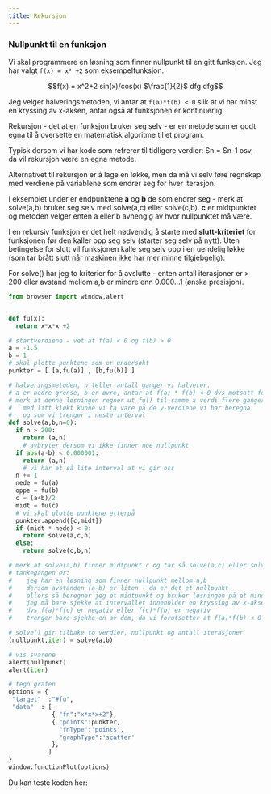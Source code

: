 ```yaml
---
title: Rekursjon
---
```


### Nullpunkt til en funksjon

Vi skal programmere en løsning som finner nullpunkt til en gitt funksjon.
Jeg har valgt `f(x) = x³ +2` som eksempelfunksjon.

```math
f(x) = x^2+2
sin(x)/cos(x)
$\frac{1}{2}$
dfg
dfg
```


Jeg velger halveringsmetoden, vi antar at `f(a)*f(b) < 0` slik at vi har minst
en kryssing av x-aksen, antar også at funksjonen er kontinuerlig.

Rekursjon - det at en funksjon bruker seg selv - er en metode som er godt egna til å oversette
en matematisk algoritme til et program.

Typisk dersom vi har kode som refrerer til tidligere verdier: Sn = Sn-1 osv, da vil rekursjon
være en egna metode.

Alternativet til rekursjon er å lage en løkke, men da må vi selv føre regnskap med verdiene på
variablene som endrer seg for hver iterasjon.

I eksemplet under er endpunktene **a** og **b** de som endrer seg - merk
at solve(a,b) bruker seg selv med solve(a,c) eller solve(c,b). **c** er midtpunktet
og metoden velger enten a eller b avhengig av hvor nullpunktet må være.

I en rekursiv funksjon er det helt nødvendig å starte med **slutt-kriteriet** for funksjonen
før den kaller opp seg selv (starter seg selv på nytt).
Uten betingelse for slutt vil funksjonen kalle seg selv opp i en uendelig løkke
(som tar brått slutt når maskinen ikke har mer minne tilgjebgelig).

For solve() har jeg to kriterier for å avslutte - enten antall iterasjoner er > 200
eller avstand mellom a,b er mindre enn 0.000...1 (ønska presisjon).


```python
from browser import window,alert


def fu(x):
  return x*x*x +2

# startverdiene - vet at f(a) < 0 og f(b) > 0
a = -1.5
b = 1
# skal plotte punktene som er undersøkt
punkter = [ [a,fu(a)] , [b,fu(b)] ]

# halveringsmetoden, n teller antall ganger vi halverer.
# a er nedre grense, b er øvre, antar at f(a) * f(b) < 0 dvs motsatt fortegn
# merk at denne løsningen regner ut fu() til samme x verdi flere ganger
#   med litt kløkt kunne vi ta vare på de y-verdiene vi har beregna
#   og som vi trenger i neste interval
def solve(a,b,n=0):
  if n > 200:
    return (a,n)
    # avbryter dersom vi ikke finner noe nullpunkt
  if abs(a-b) < 0.000001:
    return (a,n)
    # vi har et så lite interval at vi gir oss
  n += 1
  nede = fu(a)
  oppe = fu(b)
  c = (a+b)/2
  midt = fu(c)
  # vi skal plotte punktene etterpå
  punkter.append([c,midt])
  if (midt * nede) < 0:
    return solve(a,c,n)
  else:
    return solve(c,b,n)

# merk at solve(a,b) finner midtpunkt c og tar så solve(a,c) eller solve(c,b)
# tankegangen er:  
#    jeg har en løsning som finner nullpunkt mellom a,b 
#    dersom avstanden (a-b) er liten - da er det et nullpunkt
#    ellers så beregner jeg et midtpunkt og bruker løsningen på et mindre intervall
#    jeg må bare sjekke at intervallet inneholder en kryssing av x-aksen
#    dvs f(a)*f(c) er negativ eller f(c)*f(b) er negativ
#    trenger bare sjekke en av dem, da vi forutsetter at f(a)*f(b) < 0

# solve() gir tilbake to verdier, nullpunkt og antall iterasjoner
(nullpunkt,iter) = solve(a,b)

# vis svarene
alert(nullpunkt)
alert(iter)

# tegn grafen
options = {
 "target"  :"#fu",
 "data"  : [
            { "fn":"x*x*x+2"},
            { "points":punkter, 
              "fnType":'points',
              "graphType":'scatter'
            }, 
           ]
}
window.functionPlot(options)

```

Du kan teste koden her:

<quest-ion height="45" qid="84310"></quest-ion>
